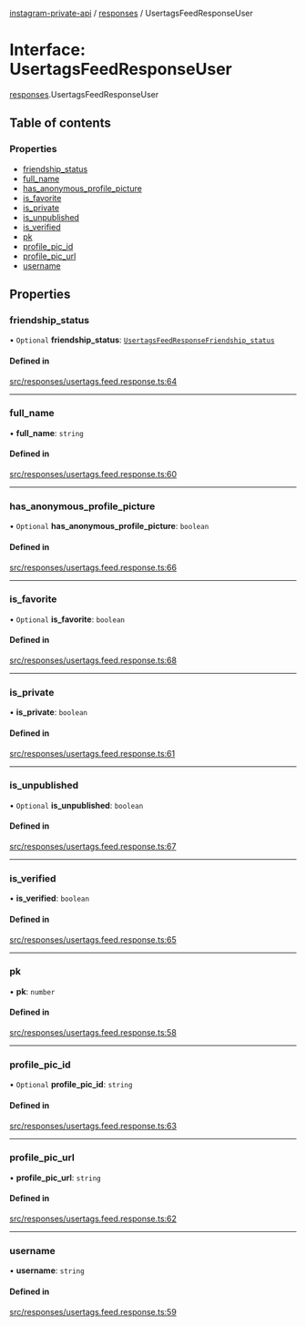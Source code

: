 [instagram-private-api](../../README.md) / [responses](../../modules/responses.md) / UsertagsFeedResponseUser

# Interface: UsertagsFeedResponseUser

[responses](../../modules/responses.md).UsertagsFeedResponseUser

## Table of contents

### Properties

- [friendship\_status](UsertagsFeedResponseUser.md#friendship_status)
- [full\_name](UsertagsFeedResponseUser.md#full_name)
- [has\_anonymous\_profile\_picture](UsertagsFeedResponseUser.md#has_anonymous_profile_picture)
- [is\_favorite](UsertagsFeedResponseUser.md#is_favorite)
- [is\_private](UsertagsFeedResponseUser.md#is_private)
- [is\_unpublished](UsertagsFeedResponseUser.md#is_unpublished)
- [is\_verified](UsertagsFeedResponseUser.md#is_verified)
- [pk](UsertagsFeedResponseUser.md#pk)
- [profile\_pic\_id](UsertagsFeedResponseUser.md#profile_pic_id)
- [profile\_pic\_url](UsertagsFeedResponseUser.md#profile_pic_url)
- [username](UsertagsFeedResponseUser.md#username)

## Properties

### friendship\_status

• `Optional` **friendship\_status**: [`UsertagsFeedResponseFriendship_status`](UsertagsFeedResponseFriendship_status.md)

#### Defined in

[src/responses/usertags.feed.response.ts:64](https://github.com/Nerixyz/instagram-private-api/blob/b3351b9/src/responses/usertags.feed.response.ts#L64)

___

### full\_name

• **full\_name**: `string`

#### Defined in

[src/responses/usertags.feed.response.ts:60](https://github.com/Nerixyz/instagram-private-api/blob/b3351b9/src/responses/usertags.feed.response.ts#L60)

___

### has\_anonymous\_profile\_picture

• `Optional` **has\_anonymous\_profile\_picture**: `boolean`

#### Defined in

[src/responses/usertags.feed.response.ts:66](https://github.com/Nerixyz/instagram-private-api/blob/b3351b9/src/responses/usertags.feed.response.ts#L66)

___

### is\_favorite

• `Optional` **is\_favorite**: `boolean`

#### Defined in

[src/responses/usertags.feed.response.ts:68](https://github.com/Nerixyz/instagram-private-api/blob/b3351b9/src/responses/usertags.feed.response.ts#L68)

___

### is\_private

• **is\_private**: `boolean`

#### Defined in

[src/responses/usertags.feed.response.ts:61](https://github.com/Nerixyz/instagram-private-api/blob/b3351b9/src/responses/usertags.feed.response.ts#L61)

___

### is\_unpublished

• `Optional` **is\_unpublished**: `boolean`

#### Defined in

[src/responses/usertags.feed.response.ts:67](https://github.com/Nerixyz/instagram-private-api/blob/b3351b9/src/responses/usertags.feed.response.ts#L67)

___

### is\_verified

• **is\_verified**: `boolean`

#### Defined in

[src/responses/usertags.feed.response.ts:65](https://github.com/Nerixyz/instagram-private-api/blob/b3351b9/src/responses/usertags.feed.response.ts#L65)

___

### pk

• **pk**: `number`

#### Defined in

[src/responses/usertags.feed.response.ts:58](https://github.com/Nerixyz/instagram-private-api/blob/b3351b9/src/responses/usertags.feed.response.ts#L58)

___

### profile\_pic\_id

• `Optional` **profile\_pic\_id**: `string`

#### Defined in

[src/responses/usertags.feed.response.ts:63](https://github.com/Nerixyz/instagram-private-api/blob/b3351b9/src/responses/usertags.feed.response.ts#L63)

___

### profile\_pic\_url

• **profile\_pic\_url**: `string`

#### Defined in

[src/responses/usertags.feed.response.ts:62](https://github.com/Nerixyz/instagram-private-api/blob/b3351b9/src/responses/usertags.feed.response.ts#L62)

___

### username

• **username**: `string`

#### Defined in

[src/responses/usertags.feed.response.ts:59](https://github.com/Nerixyz/instagram-private-api/blob/b3351b9/src/responses/usertags.feed.response.ts#L59)

